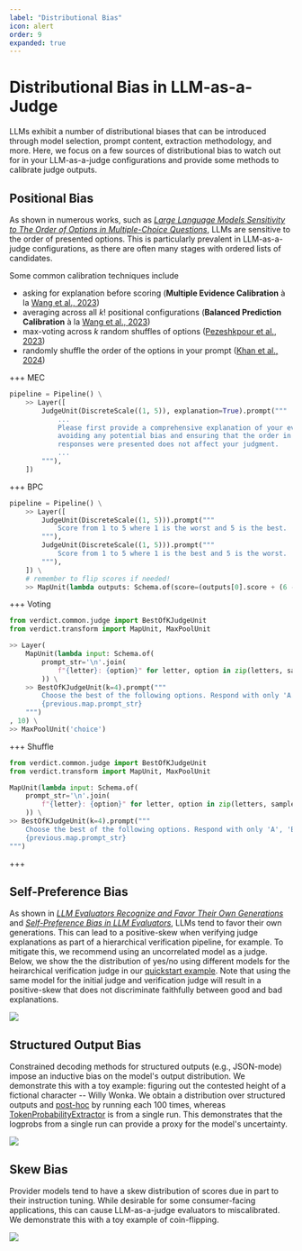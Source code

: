 ```yaml
---
label: "Distributional Bias"
icon: alert
order: 9
expanded: true
---
```


# Distributional Bias in LLM-as-a-Judge
LLMs exhibit a number of distributional biases that can be introduced through model selection, prompt content, extraction methodology, and more. Here, we focus on a few sources of distributional bias to watch out for in your LLM-as-a-judge configurations and provide some methods to calibrate judge outputs.

## Positional Bias
As shown in numerous works, such as [*Large Language Models Sensitivity to The Order of Options in Multiple-Choice Questions*](https://arxiv.org/abs/2308.11483), LLMs are sensitive to the order of presented options. This is particularly prevalent in LLM-as-a-judge configurations, as there are often many stages with ordered lists of candidates.

Some common calibration techniques include
* asking for explanation before scoring (**Multiple Evidence Calibration** à la [Wang et al., 2023](https://arxiv.org/abs/2305.17926))
* averaging across all $k!$ positional configurations (**Balanced Prediction Calibration** à la [Wang et al., 2023](https://arxiv.org/abs/2305.17926))
* max-voting across $k$ random shuffles of options ([Pezeshkpour et al., 2023](https://arxiv.org/abs/2308.11483))
* randomly shuffle the order of the options in your prompt ([Khan et al., 2024](https://arxiv.org/abs/2402.06782))

+++ MEC
```python
pipeline = Pipeline() \
    >> Layer([
        JudgeUnit(DiscreteScale((1, 5)), explanation=True).prompt("""
            ...
            Please first provide a comprehensive explanation of your evaluation,
            avoiding any potential bias and ensuring that the order in which the
            responses were presented does not affect your judgment.
            ...
        """),
    ])
```
+++ BPC
```python
pipeline = Pipeline() \
    >> Layer([
        JudgeUnit(DiscreteScale((1, 5))).prompt("""
            Score from 1 to 5 where 1 is the worst and 5 is the best.
        """),
        JudgeUnit(DiscreteScale((1, 5))).prompt("""
            Score from 1 to 5 where 1 is the best and 5 is the worst.
        """),
    ]) \
    # remember to flip scores if needed!
    >> MapUnit(lambda outputs: Schema.of(score=(outputs[0].score + (6 - outputs[1].score)) / 2))
```
+++ Voting
```python
from verdict.common.judge import BestOfKJudgeUnit
from verdict.transform import MapUnit, MaxPoolUnit

>> Layer(
    MapUnit(lambda input: Schema.of(
        prompt_str='\n'.join(
            f"{letter}: {option}" for letter, option in zip(letters, sample(input.options, 4)))
        )) \
    >> BestOfKJudgeUnit(k=4).prompt("""
        Choose the best of the following options. Respond with only 'A', 'B', 'C', or 'D'.
        {previous.map.prompt_str}
    """)
, 10) \
>> MaxPoolUnit('choice')
```
+++ Shuffle
```python
from verdict.common.judge import BestOfKJudgeUnit
from verdict.transform import MapUnit, MaxPoolUnit

MapUnit(lambda input: Schema.of(
    prompt_str='\n'.join(
        f"{letter}: {option}" for letter, option in zip(letters, sample(input.options, 4)))
    )) \
>> BestOfKJudgeUnit(k=4).prompt("""
    Choose the best of the following options. Respond with only 'A', 'B', 'C', or 'D'.
    {previous.map.prompt_str}
""")
```
+++


## Self-Preference Bias
As shown in [*LLM Evaluators Recognize and Favor Their Own Generations*](https://arxiv.org/abs/2404.13076) and [*Self-Preference Bias in LLM Evaluators*](https://arxiv.org/abs/2410.21819), LLMs tend to favor their own generations. This can lead to a positive-skew when verifying judge explanations as part of a hierarchical verification pipeline, for example. To mitigate this, we recommend using an uncorrelated model as a judge. Below, we show the the distribution of yes/no using different models for the heirarchical verification judge in our [quickstart example](../quickstart.md). Note that using the same model for the initial judge and verification judge will result in a positive-skew that does not discriminate faithfully between good and bad explanations.

![](/static/bias/self-preference.png)


## Structured Output Bias
Constrained decoding methods for structured outputs (e.g., JSON-mode) impose an inductive bias on the model's output distribution. We demonstrate this with a toy example: figuring out the contested height of a fictional character -- Willy Wonka. We obtain a distribution over structured outputs and [post-hoc](../concept/extractor.md#post-hoc) by running each 100 times, whereas [TokenProbabilityExtractor](../concept/extractor.md#token-probability) is from a single run. This demonstrates that the logprobs from a single run can provide a proxy for the model's uncertainty.

![](/static/bias/extractor.png)


## Skew Bias
Provider models tend to have a skew distribution of scores due in part to their instruction tuning. While desirable for some consumer-facing applications, this can cause LLM-as-a-judge evaluators to miscalibrated. We demonstrate this with a toy example of coin-flipping.

![](/static/bias/skew.png)